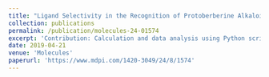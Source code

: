 ```yaml
---
title: "Ligand Selectivity in the Recognition of Protoberberine Alkaloids by Hybrid-2 Human Telomeric G-Quadruplex: Binding Free Energy Calculation, Fluorescence Binding, and NMR Experiments"
collection: publications
permalink: /publication/molecules-24-01574
excerpt: 'Contribution: Calculation and data analysis using Python scripts.'
date: 2019-04-21
venue: 'Molecules'
paperurl: 'https://www.mdpi.com/1420-3049/24/8/1574'
---
```

